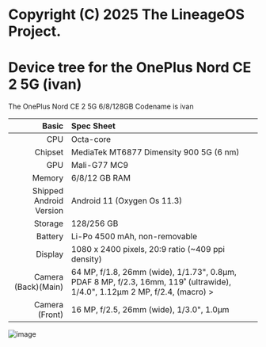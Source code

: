 # Copyright (C) 2025 The LineageOS Project.

Device tree for the OnePlus Nord CE 2 5G (ivan)
=================================================

The OnePlus Nord CE 2 5G 6/8/128GB Codename is ivan

| Basic                   | Spec Sheet                                                                                                                     |
| -----------------------:|:------------------------------------------------------------------------------------------------------------------------------ |
| CPU                     | Octa-core                                                                                                                      |
| Chipset                 | MediaTek MT6877 Dimensity 900 5G (6 nm)                                                                                                            |
| GPU                     | Mali-G77 MC9                                                                                                                   |
| Memory                  | 6/8/12 GB RAM                                                                                                                   |
| Shipped Android Version | Android 11 (Oxygen Os 11.3)                                                                                                                           |
| Storage                 | 128/256 GB                                                                                                                      |
| Battery                 | Li-Po 4500 mAh, non-removable                                                                                           |
| Display                 | 1080 x 2400 pixels, 20:9 ratio (~409 ppi density)                                                                              |
| Camera (Back)(Main)     | 64 MP, f/1.8, 26mm (wide), 1/1.73", 0.8µm, PDAF 8 MP, f/2.3, 16mm, 119˚ (ultrawide), 1/4.0", 1.12µm 2 MP, f/2.4, (macro)                                                                >
| Camera (Front)          | 16 MP, f/2.5, 26mm (wide), 1/3.0", 1.0µm                                                                                      |

![image](https://oasis.opstatics.com/content/dam/oasis/page/2022/operation/feb/0211/nord-ce-2-5g/Gray.png)
